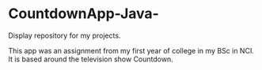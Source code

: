 # CountdownApp-Java-
Display repository for my projects.

This app was an assignment from my first year of college in my BSc in NCI. It is based around the television show Countdown.
